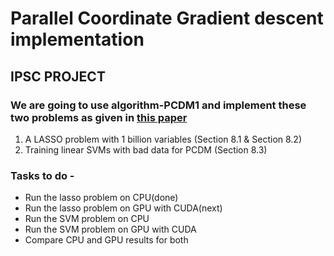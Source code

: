 # Parallel Coordinate Gradient descent implementation
## IPSC PROJECT

### We are going to use algorithm-PCDM1 and implement these two problems as given in [this paper](https://link.springer.com/content/pdf/10.1007%2Fs10107-015-0901-6.pdf) 
1. A LASSO problem with 1 billion variables (Section 8.1 & Section 8.2)  
2. Training linear SVMs with bad data for PCDM (Section 8.3)


### Tasks to do - 
*   Run the lasso problem on CPU(done)
*   Run the lasso problem on GPU with CUDA(next)
*   Run the SVM problem on CPU 
*   Run the SVM problem on GPU with CUDA
*   Compare CPU and GPU results for both

